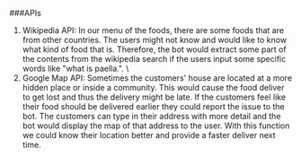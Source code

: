 ###APIs
1. Wikipedia API: In our menu of the foods, there are some foods that are from other countries. The users might not know and would like to know what kind of food that is. Therefore, the bot would extract some part of the contents from the wikipedia search if the users input some specific words like "what is paella.". \
2. Google Map API: Sometimes the customers' house are located at a more hidden place or inside a community. This would cause the food deliver to get lost and thus the delivery might be late. If the customers feel like their food should be delivered earlier they could report the issue to the bot. The customers can type in their address with more detail and the bot would display the map of that address to the user. With this function we could know their location better and provide a faster deliver next time.
